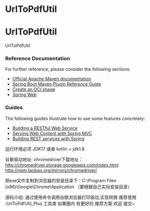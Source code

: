 # UrlToPdfUtil

# UrlToPdfUtil

UrlToPdfUtil
### Reference Documentation

For further reference, please consider the following sections:

* [Official Apache Maven documentation](https://maven.apache.org/guides/index.html)
* [Spring Boot Maven Plugin Reference Guide](https://docs.spring.io/spring-boot/docs/3.0.1-SNAPSHOT/maven-plugin/reference/html/)
* [Create an OCI image](https://docs.spring.io/spring-boot/docs/3.0.1-SNAPSHOT/maven-plugin/reference/html/#build-image)
* [Spring Web](https://docs.spring.io/spring-boot/docs/3.0.1-SNAPSHOT/reference/htmlsingle/#web)

### Guides

The following guides illustrate how to use some features concretely:

* [Building a RESTful Web Service](https://spring.io/guides/gs/rest-service/)
* [Serving Web Content with Spring MVC](https://spring.io/guides/gs/serving-web-content/)
* [Building REST services with Spring](https://spring.io/guides/tutorials/rest/)

运行环境必须 JDK17 或者 kotlin + jdk1.8

谷歌驱动地址:
chromedriver下载地址：
http://chromedriver.storage.googleapis.com/index.html
http://npm.taobao.org/mirrors/chromedriver/


把exe文件复制到浏览器的安装目录下：C:\Program Files (x86)\Google\Chrome\Application
（要根据自己实际安装目录）

源码介绍:
通过使用命令调用谷歌浏览器打印驱动,实现转换
推荐使用 :UrlToPdfUtil_Plus 工具类
如果圈内 有更好的 推荐方案 欢迎 提交~
